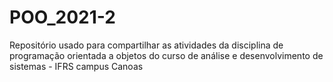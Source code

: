 # POO_2021-2
 Repositório usado para compartilhar as atividades da disciplina de programação orientada a objetos do curso de análise e desenvolvimento de sistemas - IFRS campus Canoas
